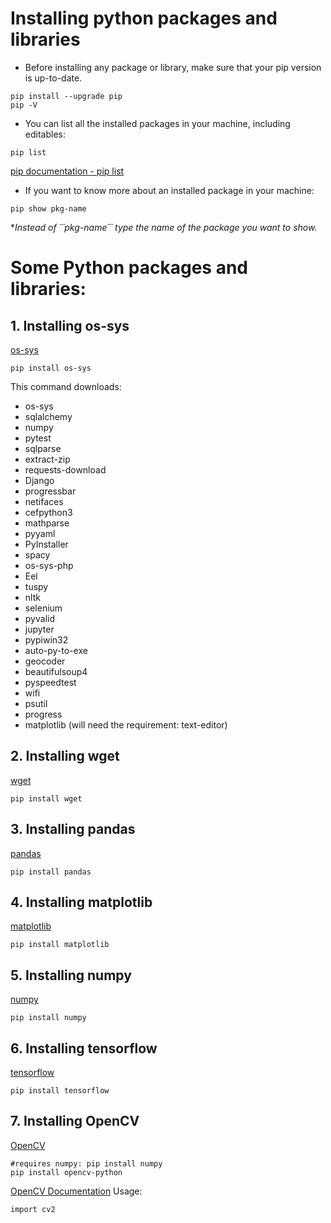 # Installing python packages and libraries

- Before installing any package or library, make sure that your pip version is up-to-date. 

```
pip install --upgrade pip
pip -V
```

- You can list all the installed packages in your machine, including editables: 

```
pip list
```
[pip documentation - pip list](https://pip.pypa.io/en/stable/reference/pip_list/)

- If you want to know more about an installed package in your machine:

```
pip show pkg-name
```

*_Instead of ´´´pkg-name´´´ type the name of the package you want to show._

# Some Python packages and libraries:

## 1. Installing os-sys
[os-sys](https://pypi.org/project/os-sys/)

```
pip install os-sys
```
This command downloads:
- os-sys
- sqlalchemy
- numpy
- pytest
- sqlparse
- extract-zip
- requests-download
- Django
- progressbar
- netifaces
- cefpython3
- mathparse
- pyyaml
- PyInstaller
- spacy
- os-sys-php
- Eel
- tuspy
- nltk
- selenium
- pyvalid
- jupyter
- pypiwin32
- auto-py-to-exe
- geocoder
- beautifulsoup4
- pyspeedtest
- wifi
- psutil
- progress
- matplotlib (will need the requirement: text-editor)

## 2. Installing wget
[wget](https://pypi.org/project/wget/)

```
pip install wget
```


## 3. Installing pandas
[pandas](https://pypi.org/project/pandas/)

```
pip install pandas
```


## 4. Installing matplotlib
[matplotlib](https://pypi.org/project/matplotlib/)

```
pip install matplotlib
```

## 5. Installing numpy
[numpy](https://pypi.org/project/numpy/)

```
pip install numpy
```


## 6. Installing tensorflow
[tensorflow](https://pypi.org/project/tensorflow/)

```
pip install tensorflow
```

## 7. Installing OpenCV
[OpenCV](https://pypi.org/project/mtcnn-opencv/)

```
#requires numpy: pip install numpy
pip install opencv-python
```
[OpenCV Documentation](https://docs.opencv.org/master/)
Usage:
```
import cv2
```
